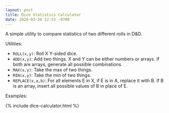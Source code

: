 ```yaml
---
layout: post
title: Dice Statistics Calculator
date: 2020-03-30 12:53 -0700
---
```

A simple utility to compare statistics of two different rolls in D&D.

Utilities:
* `ROLL(x,y)`: Roll X Y-sided dice.
* `ADD(x,y)`: Add two things. X and Y can be either numbers or arrays. If both are arrays, generate all possible combinations.
* `MAX(x,y)`: Take the max of two things.
* `MIN(x,y)`: Take the min of two things.
* `REPLACE(x,a,b)`: For all elements E in X, if E is in A, replace it with B. If B is an array, insert all possible values of B in place of E.

Examples:

{% include dice-calculator.html %}
